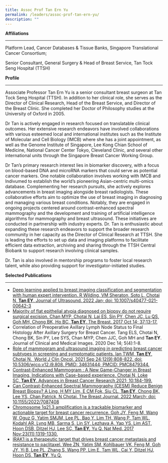 ```yaml
---
title: Assoc Prof Tan Ern Yu
permalink: /leaders/assoc-prof-tan-ern-yu/
description: ""
---
```

**Affiliations** 

* * *

Platform Lead, Cancer Databases & Tissue Banks, Singapore Translational Cancer Consortium;

Senior Consultant, General Surgery & Head of Breast Service, Tan Tock Seng Hospital (TTSH)

**Profile**

* * *

Associate Professor Tan Ern Yu is a senior consultant breast surgeon at Tan Tock Seng Hospital (TTSH). In addition to her clinical role, she serves as the Director of Clinical Research, Head of the Breast Service, and Director of the Breast Clinic. She completed her Doctor of Philosophy studies at the University of Oxford in 2005.

Dr Tan is actively engaged in research focused on translatable clinical outcomes. Her extensive research endeavors have involved collaborations with various esteemed local and international institutes such as the Institute of Molecular and Cell Biology (IMCB) where she has a joint appointment, as well as the Genome Institute of Singapore, Lee Kong Chian School of Medicine, National Cancer Center Tokyo, Cleveland Clinic, and several other international units through the Singapore Breast Cancer Working Group.

Dr Tan’s primary research interest lies in biomarker discovery, with a focus on blood-based DNA and microRNA markers that could serve as potential cancer markers. One notable collaboration involves working with IMCB and Indivumed to establish the world’s pioneering Asian-centric multi-omics database. Complementing her research pursuits, she actively explores advancements in breast imaging alongside breast radiologists. These collaborative efforts aim to optimize the use of breast imaging in diagnosing and managing various breast conditions. Notably, they are engaged in ongoing projects centered around contrast-enhanced spectral mammography and the development and training of artificial intelligence algorithms for mammography and breast ultrasound. These initiatives are conducted in partnership with industry experts. Dr. Tan is enthusiastic about expanding these research endeavors to support the broader research community in her capacity as the Director of Clinical Research at TTSH. She is leading the efforts to set up data and imaging platforms to facilitate efficient data extraction, archiving and sharing through the TTSH Central Biobank to support research involving clinical samples.

Dr. Tan is also involved in mentorship programs to foster local research talent, while also providing support for investigator-initiated studies.

**Selected Publications**

* * *

*   [Deep learning applied to breast imaging classification and segmentation with human expert intervention. R Wilding, VM Sheraton, Soto L, Chotai N, **Tan EY**. Journal of Ultrasound. 2022 Jan; doi: 10.1007/s40477-021-00642-3](https://pubmed.ncbi.nlm.nih.gov/35000127/)
*   [Majority of flat epithelial atypia diagnosed on biopsy do not require surgical excision. Chan MYP, Chotai N, Lai ES, Sin PY, Chen JC, Lu QS, Goh MH, Chong BK, Ho BC, **Tan EY**. The Breast. 2017 Oct 14; 37:13-17.](https://pubmed.ncbi.nlm.nih.gov/29040892/)
*   Correlation of Preoperative Axillary Lymph Node Status to Final Histology After Axillary Surgery for Breast Cancer. Tang ELS, Chotai N, Chong BK, Sin PY, Lee SYS, Chan MYP, Chen JJC, Goh MH and **Tan EY**. Journal of Clinical and Medical Images. 2020 Dec 14; 5(4):1-8.
*   [Role of mammogram and ultrasound imaging in predicting breast cancer subtypes in screening and symptomatic patients. Ian TWM, **Tan EY**, Chotai N.  World J Clin Oncol. 2021 Sep 24;12(9):808-822. doi: 10.5306/wjco.v12.i9.808. PMID: 34631444; PMCID: PMC8479344.](https://pubmed.ncbi.nlm.nih.gov/34631444/)
*   [Contrast-Enhanced Mammogram : A New Game-Changer in Breast Imaging. Indications with Case-based experience. Chotai N, Loke SC, **Tan EY**. Advances in Breast Cancer Research 2021; 10:184-199.](https://www.scirp.org/journal/paperinformation.aspx?paperid=112360)
*   [Can Contrast-Enhanced Spectral Mammography (CESM) Reduce Benign Breast Biopsy? A Ling, H MY Lim, E CM Fok, Siu CL, **Tan EY**, Chong BK, Lee YS, Chan Patrick, N Chotai. The Breast Journal. 2022 March; doi: 10.1155/2022/7087408](https://pubmed.ncbi.nlm.nih.gov/35711887/)
*   [Chromosome 1q21.3 amplification is a trackable biomarker and actionable target for breast cancer recurrence. Goh JY, Feng M, Wang W, Oguz G, Yatim SMJM, Lee PL, Bao Y, Lim TH, Wang P, Tam WL, Kodahl AR, Lyng MB, Sarma S, Lin SY, Lezhava A, Yap YS, Lim AST, Hoon DSB, Ditzel HJ, Lee SC, **Tan EY,** Yu Q. Nat Med. 2017 Nov;23(11):1319-1330.](https://pubmed.ncbi.nlm.nih.gov/28967919/)
*   [IRAK1 is a therapeutic target that drives breast cancer metastasis and resistance to paclitaxel. Wee ZN, Yatim SM, Kohlbauer VK, Feng M, Goh JY, Yi B, Lee PL, Zhang S, Wang PP, Lim E, Tam WL, Cai Y, Ditzel HJ, Hoon DS, **Tan EY**, Yu Q.](https://pubmed.ncbi.nlm.nih.gov/26503059/)
